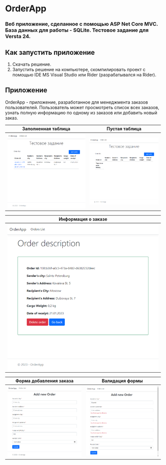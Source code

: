 # OrderApp
### Веб приложение, сделанное с помощью ASP Net Core MVC. База данных для работы - SQLite. Тестовое задание для Versta 24.
## Как запустить приложение
1. Скачать решение.
2. Запустить решение на компьютере, скомпилировать проект с помощью IDE MS Visual Studio или Rider (разрабатывался на Rider).
## Приложение
OrderApp - приложение, разработанное для менеджмента заказов пользователей. Пользователь может просмотреть список всех заказов, узнать полную информацию по одному из заказов или добавить новый заказ.

Заполненная таблица | Пустая таблица
------------ | -------------
![GitHub Logo](https://github.com/Skyliice/OrderApp/blob/master/images/1.png) | ![GitHub Logo](https://github.com/Skyliice/OrderApp/blob/master/images/2.png)

Информация о заказе|
------------ |
![GitHub Logo](https://github.com/Skyliice/OrderApp/blob/master/images/3.png)|

Форма добавления заказа | Валидация формы
------------ | -------------
![GitHub Logo](https://github.com/Skyliice/OrderApp/blob/master/images/4.png) | ![GitHub Logo](https://github.com/Skyliice/OrderApp/blob/master/images/5.png)
